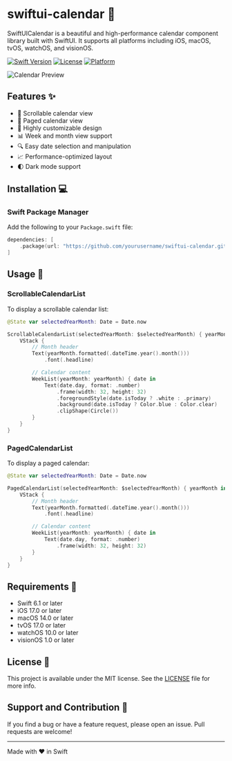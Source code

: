 # swiftui-calendar 📆

SwiftUICalendar is a beautiful and high-performance calendar component library built with SwiftUI. It supports all platforms including iOS, macOS, tvOS, watchOS, and visionOS.

[![Swift Version](https://img.shields.io/badge/Swift-6.1-orange.svg)](https://swift.org)
[![License](https://img.shields.io/badge/License-MIT-blue.svg)](LICENSE)
[![Platform](https://img.shields.io/badge/Platform-iOS%20|%20macOS%20|%20tvOS%20|%20watchOS%20|%20visionOS-lightgrey.svg)](https://developer.apple.com)

![Calendar Preview](https://via.placeholder.com/800x400?text=SwiftUICalendar)

## Features ✨

- 🔄 Scrollable calendar view
- 📱 Paged calendar view
- 🎨 Highly customizable design
- 📊 Week and month view support
- 🔍 Easy date selection and manipulation
- 📈 Performance-optimized layout
- 🌓 Dark mode support

## Installation 💻

### Swift Package Manager

Add the following to your `Package.swift` file:

```swift
dependencies: [
    .package(url: "https://github.com/yourusername/swiftui-calendar.git", from: "1.0.0")
]
```

## Usage 📝

### ScrollableCalendarList

To display a scrollable calendar list:

```swift
@State var selectedYearMonth: Date = Date.now

ScrollableCalendarList(selectedYearMonth: $selectedYearMonth) { yearMonth in
    VStack {
        // Month header
        Text(yearMonth.formatted(.dateTime.year().month()))
            .font(.headline)

        // Calendar content
        WeekList(yearMonth: yearMonth) { date in
            Text(date.day, format: .number)
                .frame(width: 32, height: 32)
                .foregroundStyle(date.isToday ? .white : .primary)
                .background(date.isToday ? Color.blue : Color.clear)
                .clipShape(Circle())
        }
    }
}
```

### PagedCalendarList

To display a paged calendar:

```swift
@State var selectedYearMonth: Date = Date.now

PagedCalendarList(selectedYearMonth: $selectedYearMonth) { yearMonth in
    VStack {
        // Month header
        Text(yearMonth.formatted(.dateTime.year().month()))
            .font(.headline)

        // Calendar content
        WeekList(yearMonth: yearMonth) { date in
            Text(date.day, format: .number)
                .frame(width: 32, height: 32)
        }
    }
}
```

## Requirements 🔧

- Swift 6.1 or later
- iOS 17.0 or later
- macOS 14.0 or later
- tvOS 17.0 or later
- watchOS 10.0 or later
- visionOS 1.0 or later

## License 📄

This project is available under the MIT license. See the [LICENSE](LICENSE) file for more info.

## Support and Contribution 🤝

If you find a bug or have a feature request, please open an issue. Pull requests are welcome!

---

Made with ❤️ in Swift
